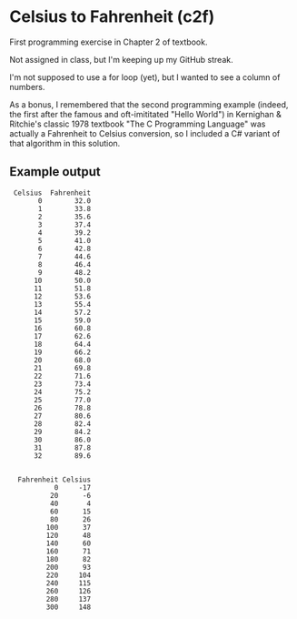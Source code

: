 # Celsius to Fahrenheit (c2f)

First programming exercise in Chapter 2 of textbook.

Not assigned in class, but I'm keeping up my GitHub streak.

I'm not supposed to use a for loop (yet), but I wanted to see a column of numbers.

As a bonus, I remembered that the second programming example (indeed, the first
after the famous and oft-imititated "Hello World") in Kernighan & Ritchie's classic
1978 textbook "The C Programming Language" was actually a Fahrenheit to Celsius
conversion, so I included a C# variant of that algorithm in this solution.

## Example output
```
 Celsius  Fahrenheit
       0        32.0
       1        33.8
       2        35.6
       3        37.4
       4        39.2
       5        41.0
       6        42.8
       7        44.6
       8        46.4
       9        48.2
      10        50.0
      11        51.8
      12        53.6
      13        55.4
      14        57.2
      15        59.0
      16        60.8
      17        62.6
      18        64.4
      19        66.2
      20        68.0
      21        69.8
      22        71.6
      23        73.4
      24        75.2
      25        77.0
      26        78.8
      27        80.6
      28        82.4
      29        84.2
      30        86.0
      31        87.8
      32        89.6


  Fahrenheit Celsius
           0     -17
          20      -6
          40       4
          60      15
          80      26
         100      37
         120      48
         140      60
         160      71
         180      82
         200      93
         220     104
         240     115
         260     126
         280     137
         300     148
```
